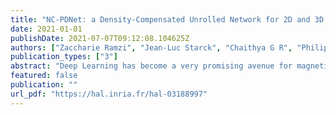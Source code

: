 ```yaml
---
title: "NC-PDNet: a Density-Compensated Unrolled Network for 2D and 3D non-Cartesian MRI Reconstruction"
date: 2021-01-01
publishDate: 2021-07-07T09:12:08.104625Z
authors: ["Zaccharie Ramzi", "Jean-Luc Starck", "Chaithya G R", "Philippe Ciuciu"]
publication_types: ["3"]
abstract: "Deep Learning has become a very promising avenue for magnetic resonance image (MRI) reconstruction. In this work, we explore the potential of unrolled networks for the non-Cartesian acquisition setting. We design the NC-PDNet, the first density-compensated unrolled network and validate the need for its key components via an ablation study. Moreover, we conduct some generalizability experiments to test our network in out-of-distribution settings, for example training on knee data and validating on brain data. The results show that the NC-PDNet out-performs the baseline models visually and quantitatively in the 2D settings. Additionally, in the 3D settings, it out-performs them visually. In particular, in the 2D multi-coil acquisition scenario, the NC-PDNet provides up to a 1.2 dB improvement in peak signal-to-noise ratio (PSNR) over baseline networks, while also allowing a gain of at least 1 dB in PSNR in generalization settings. We provide the open-source implementation of our network, and in particular the Non-uniform Fourier Transform in TensorFlow, tested on 2D multi-coil and 3D data."
featured: false
publication: ""
url_pdf: "https://hal.inria.fr/hal-03188997"
---
```


